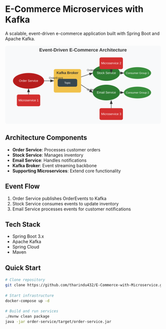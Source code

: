 # E-Commerce Microservices with Kafka

A scalable, event-driven e-commerce application built with Spring Boot and Apache Kafka.

![Architecture Diagram](architecture-diagram.svg)

## Architecture Components

- **Order Service**: Processes customer orders
- **Stock Service**: Manages inventory
- **Email Service**: Handles notifications
- **Kafka Broker**: Event streaming backbone
- **Supporting Microservices**: Extend core functionality

## Event Flow

1. Order Service publishes OrderEvents to Kafka
2. Stock Service consumes events to update inventory
3. Email Service processes events for customer notifications

## Tech Stack

- Spring Boot 3.x
- Apache Kafka
- Spring Cloud
- Maven

## Quick Start
```bash
# Clone repository
git clone https://github.com/tharindu432/E-Commerce-with-Microservice.git

# Start infrastructure
docker-compose up -d

# Build and run services
./mvnw clean package
java -jar order-service/target/order-service.jar
```

